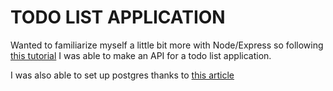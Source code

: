 # TODO LIST APPLICATION

Wanted to familiarize myself a little bit more with Node/Express so following [this tutorial](https://medium.com/@purposenigeria/build-a-restful-api-with-node-js-and-express-js-d7e59c7a3dfb) I was able to make an API for a todo list application.

I was also able to set up postgres thanks to [this article](https://blog.logrocket.com/setting-up-a-restful-api-with-node-js-and-postgresql-d96d6fc892d8/)
